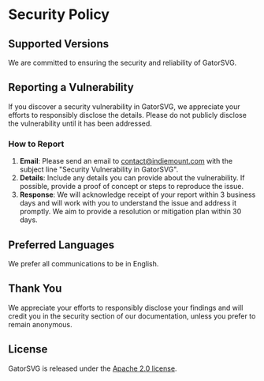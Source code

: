 # Security Policy

## Supported Versions

We are committed to ensuring the security and reliability of GatorSVG.

## Reporting a Vulnerability

If you discover a security vulnerability in GatorSVG, we appreciate your efforts to responsibly disclose the details. Please do not publicly disclose the vulnerability until it has been addressed.

### How to Report

1. **Email**: Please send an email to [contact@indiemount.com](mailto:contact@indiemount.com) with the subject line "Security Vulnerability in GatorSVG".
2. **Details**: Include any details you can provide about the vulnerability. If possible, provide a proof of concept or steps to reproduce the issue.
3. **Response**: We will acknowledge receipt of your report within 3 business days and will work with you to understand the issue and address it promptly. We aim to provide a resolution or mitigation plan within 30 days.

## Preferred Languages

We prefer all communications to be in English.

## Thank You

We appreciate your efforts to responsibly disclose your findings and will credit you in the security section of our documentation, unless you prefer to remain anonymous.

## License

GatorSVG is released under the [Apache 2.0 license](./LICENSE).
